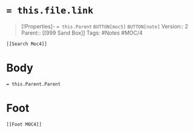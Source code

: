 # `= this.file.link`
>[!Properties]- `= this.Parent` `BUTTON[moc5]`  `BUTTON[note]` 
>Version:: 2
>Parent:: [[999 Sand Box]]
>Tags: #Notes #MOC/4
```meta-bind-embed
[[Search Moc4]]
```
# Body

`= this.Parent.Parent`




# Foot
```meta-bind-embed
[[Foot MOC4]]
```